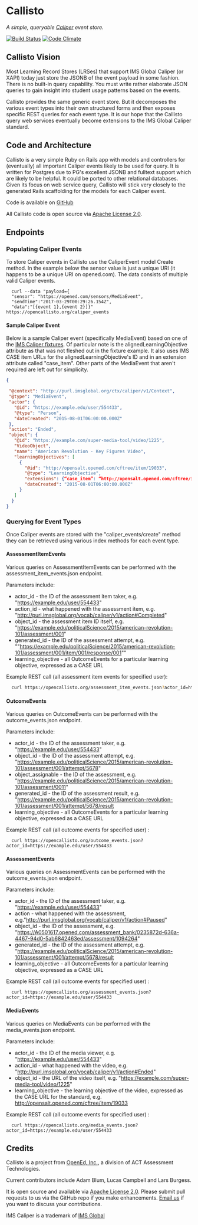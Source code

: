 # Callisto

*A simple, queryable [Caliper](http://www.imsglobal.org/activity/caliperram) event store.*

[![Build Status](https://travis-ci.org/openedinc/callisto.svg?branch=master)](https://travis-ci.org/openedinc/callisto)
[![Code Climate](https://codeclimate.com/github/openedinc/callisto.png)](https://codeclimate.com/github/openedinc/callisto)

## Callisto Vision

Most Learning Record Stores (LRSes) that support IMS Global Caliper (or XAPI) today
just store the JSONB of the event payload in some fashion.  There is no built-in
query capability. You must write rather elaborate JSON queries to gain insight
into student usage patterns based on the events.  

Callisto provides the same generic event store. But it decomposes the various
event types into their own structured forms and then exposes specific REST
queries for each event type. It is our hope that the Callisto query web services
eventually become extensions to the IMS Global Caliper standard.

## Code and Architecture

Callisto is a very simple Ruby on Rails app with models and controllers for
(eventually) all important Caliper events likely to be used for query. It is written
for Postgres due to PG's excellent JSONB and fulltext support which are likely to be helpful.
It could be ported to other relational databases. Given its focus on web service query,
Callisto will stick very closely to the generated Rails scaffolding for the models for each Caliper event.

Code is available on [GitHub](http://github.com/openedinc/callisto)

All Callisto code is open source via [Apache License 2.0](https://www.apache.org/licenses/LICENSE-2.0).

## Endpoints

### Populating Caliper Events

To store Caliper events in Callisto use the CaliperEvent model Create method.  In the example below the sensor value is just a unique URI (it happens to be a unique URI on opened.com).  The data consists of multiple valid Caliper events.

```
  curl --data "payload={
  "sensor": "https://opened.com/sensors/MediaEvent",
  "sendTime":"2017-03-29T00:29:26.154Z",
  "data":"[{event 1},{event 2}]}" https://opencallisto.org/caliper_events
```

#### Sample Caliper Event

Below is a sample Caliper event (specifically MediaEvent) based on one of the [IMS Caliper fixtures](https://github.com/IMSGlobal/caliper-common-fixtures-public/blob/public/src/test/resources/fixtures/caliperMediaEvent.json). Of particular note is the alignedLearningObjective attribute as that was not fleshed out in the fixture example. It also uses IMS CASE item URLs for the alignedLearningObjective's ID and in an extension attribute called "case_item".   Other parts of the MediaEvent that aren't required are left out for simplicity.  

```json
{

 "@context": "http://purl.imsglobal.org/ctx/caliper/v1/Context",
 "@type": "MediaEvent",
 "actor": {
   "@id": "https://example.edu/user/554433",
   "@type": "Person",
   "dateCreated": "2015-08-01T06:00:00.000Z"
 },
 "action": "Ended",
 "object": {
   "@id": "https://example.com/super-media-tool/video/1225",
   "VideoObject",
   "name": "American Revolution - Key Figures Video",
   "learningObjectives": [
     {
       "@id": "http://opensalt.opened.com/cftree/item/19033",
       "@type": "LearningObjective",
       "extensions": {“case_item”: “http://opensalt.opened.com/cftree/item/19033”},
       "dateCreated": "2015-08-01T06:00:00.000Z"
     }
   ]
  }
}
```

### Querying for Event Types

Once Caliper events are stored with the "caliper_events/create" method they can be retrieved using various index methods for each event type.

#### AssessmentItemEvents

Various queries on AssessmentItemEvents can be performed with the assessment_item_events.json endpoint.

Parameters include:
* actor_id - the ID of the assessment item taker, e.g. "https://example.edu/user/554433"
* action_id - what happened with the assessment item, e.g. "http://purl.imsglobal.org/vocab/caliper/v1/action#Completed"
* object_id - the assessment item ID itself, e.g. "https://example.edu/politicalScience/2015/american-revolution-101/assessment/001"
* generated_id - the ID of the assessment attempt, e.g. ""https://example.edu/politicalScience/2015/american-revolution-101/assessment/001/item/001/response/001""
* learning_objective - all OutcomeEvents for a particular learning objective, expressed as a CASE URL

Example REST call (all assessment item events for specified user):
```sh
  curl https://opencallisto.org/assessment_item_events.json?actor_id=https://example.edu/user/554433
```

#### OutcomeEvents

Various queries on OutcomeEvents can be performed with the outcome_events.json endpoint.

Parameters include:
* actor_id - the ID of the assessment taker, e.g. "https://example.edu/user/554433"
* object_id - the ID of the assessment attempt, e.g. "https://example.edu/politicalScience/2015/american-revolution-101/assessment/001/attempt/5678"
* object_assignable - the ID of the assessment, e.g. "https://example.edu/politicalScience/2015/american-revolution-101/assessment/0011"
* generated_id - the ID of the assessment result, e.g. "https://example.edu/politicalScience/2015/american-revolution-101/assessment/001/attempt/5678/result
* learning_objective - all OutcomeEvents for a particular learning objective, expressed as a CASE URL

Example REST call (all outcome events for specified user) :
```
  curl https://opencallisto.org/outcome_events.json?actor_id=https://example.edu/user/554433
```

#### AssessmentEvents

Various queries on AssessmentEvents can be performed with the outcome_events.json endpoint.

Parameters include:
* actor_id - the ID of the assessment taker, e.g. "https://example.edu/user/554433"
* action - what happened with the assessment, e.g."http://purl.imsglobal.org/vocab/caliper/v1/action#Paused"
* object_id - the ID of the assessment, e.g. "https://A0501617.opened.com/assessment_bank/0235872d-636a-4467-94d0-5ab6842463ed/assessment/1094264"
* generated_id - the ID of the assessment attempt, e.g. "https://example.edu/politicalScience/2015/american-revolution-101/assessment/001/attempt/5678/result
* learning_objective - all OutcomeEvents for a particular learning objective, expressed as a CASE URL

Example REST call (all outcome events for specified user) :
```
  curl https://opencallisto.org/assessment_events.json?actor_id=https://example.edu/user/554433
```

#### MediaEvents

Various queries on MediaEvents can be performed with the media_events.json endpoint.

Parameters include:
* actor_id - the ID of the media viewer, e.g. "https://example.edu/user/554433"
* action_id - what happened with the video, e.g. "http://purl.imsglobal.org/vocab/caliper/v1/action#Ended"
* object_id - the URL of the video itself, e.g. "https://example.com/super-media-tool/video/1225"
* learning_objective - the learning objective of the video, expressed as the CASE URL for the standard, e.g. http://opensalt.opened.com/cftree/item/19033

Example REST call (all outcome events for specified user) :
```
  curl https://opencallisto.org/media_events.json?actor_id=https://example.edu/user/554433
```

## Credits

Callisto is a project from [OpenEd, Inc.](http://www.opened.com), a division of ACT Assessment Technologies.

Current contributors include Adam Blum, Lucas Campbell and Lars Burgess.

It is open source and available via [Apache License 2.0](https://www.apache.org/licenses/LICENSE-2.0.html).  Please submit pull requests to us via the GitHub repo if you make enhancements.  [Email us](mailto:adam@opened.com) if you want to discuss your contributions.

IMS Caliper is a trademark of [IMS Global](http://imsglobal.org)

